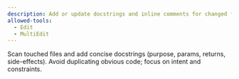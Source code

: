 ```yaml
---
description: Add or update docstrings and inline comments for changed functions
allowed-tools:
  - Edit
  - MultiEdit
---
```

Scan touched files and add concise docstrings (purpose, params, returns, side-effects).
Avoid duplicating obvious code; focus on intent and constraints.
